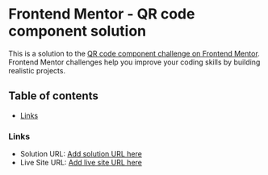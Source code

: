 # Frontend Mentor - QR code component solution

This is a solution to the [QR code component challenge on Frontend Mentor](https://www.frontendmentor.io/challenges/qr-code-component-iux_sIO_H). Frontend Mentor challenges help you improve your coding skills by building realistic projects.

## Table of contents

- [Links](#links)

### Links

- Solution URL: [Add solution URL here](https://github.com/Jinzero10/QR-code-challenge)
- Live Site URL: [Add live site URL here](https://qr-code-challenge-jinzero.netlify.app/)
